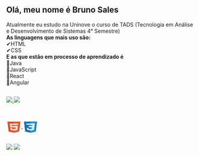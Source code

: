 ## Olá, meu nome é Bruno Sales
Atualmente eu estudo na Uninove o curso de TADS (Tecnologia em Análise e Desenvolvimento de Sistemas 4° Semestre)
<strong><upercase><br>As linguagens que mais uso são:</strong>
<br>✔HTML
<br>✔CSS
<br><strong>E as que estão em processo de aprendizado é</strong>
 <br>🚨Java
 <br>🚨JavaScript
 <br>🚨React
 <br>🚨Angular
  
  ##
  
<div>
  <a href="https://github.com/BrunoSales455">
  <img height="180em" src="https://github-readme-stats.vercel.app/api?username=brunosales455&show_icons=true&theme=dark&include_all_commits=true&count_private=true"/>
  <img height="180em" src="https://github-readme-stats.vercel.app/api/top-langs/?username=brunosales455&layout=compact&langs_count=7&theme=dark"/>
</div>
  
  ##
  
<div style="display: inline_block"><br>
  <img align="center" alt="Rafa-HTML" height="30" width="40" src="https://raw.githubusercontent.com/devicons/devicon/master/icons/html5/html5-original.svg">
  <img align="center" alt="Rafa-CSS" height="30" width="40" src="https://raw.githubusercontent.com/devicons/devicon/master/icons/css3/css3-original.svg">
</div>
  
##
  
<div> 
  <a href = "mailto:bruno.sales455@gmail.com"><img src="https://img.shields.io/badge/-Gmail-%23333?style=for-the-badge&logo=gmail&logoColor=white" target="_blank"></a>
  <a href="https://www.linkedin.com/in/bruno-sales-8bba8219b/" target="_blank"><img src="https://img.shields.io/badge/-LinkedIn-%230077B5?style=for-the-badge&logo=linkedin&logoColor=white" target="_blank"></a> 
 
</div>
